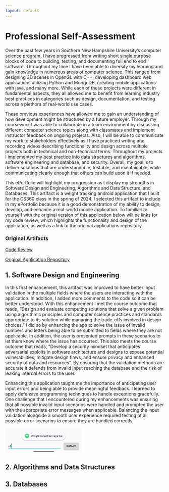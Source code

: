 ```yaml
---
layout: default
---
```

# Professional Self-Assessment

Over the past few years in Southern New Hampshire University’s computer science program, I have progressed from writing short single purpose blocks of code to building, testing, and documenting full end to end software. Throughout my time I have been able to diversify my learning and gain knowledge in numerous areas of computer science. This ranged from designing 3D scenes in OpenGL with C++, developing dashboard web applications utilizing Python and MongoDB, creating mobile applications with java, and many more. While each of these projects were different in fundamental aspects, they all allowed me to benefit from learning industry best practices in categories such as design, documentation, and testing across a plethora of real-world use cases. 

These previous experiences have allowed me to gain an understanding of how development might be structured by a future employer. Through my coursework I was able to collaborate in a team environment by discussing different computer science topics along with classmates and implement instructor feedback on ongoing projects. Also, I will be able to communicate my work to stakeholders effectively as I have practiced writing and recording videos describing functionality and design across multiple projects both in technical and non-technical terms. Throughout my projects I implemented my best practice into data structures and algorithms, software engineering and database, and security. Overall, my goal is to deliver solutions that are understandable, testable, and maintainable, while communicating clearly enough that others can build upon it if needed.

This ePortfolio will highlight my progression as I display my strengths in Software Design and Engineering, Algorithms and Data Structure, and Databases. This artifact is a weight tracking android application that I built for the CS360 class in the spring of 2024. I selected this artifact to include in my ePortfolio because it is a good demonstration of my ability to design, develop, and enhance a real-world mobile application. To familiarize yourself with the original version of this application below will be links for my code review, which highlights the functionality and design of the application, as well as a link to the original applications repository. 

### Original Artifacts

[Code Review](https://youtu.be/4D8VbTSMhpw)

[Original Application Repository](https://github.com/dditrichs/CS360_Weight_Tracking_App_Original)

## 1. Software Design and Engineering

In this first enhancement, this artifact was improved to have better input validation in the multiple fields where the users are interacting with the application. In addition, I added more comments to the code so it can be better understood. With this enhancement I met the course outcome that reads, “Design and evaluate computing solutions that solve a given problem using algorithmic principles and computer science practices and standards appropriate to its solution while managing the trade-offs involved in design choices.” I did so by enhancing the app to solve the issue of invalid numbers and letters being able to be submitted to fields where they are not applicable. In addition, the user is presented prompts in these scenarios to let them know where the issue has occurred. This also meets the course outcome that reads, "Develop a security mindset that anticipates adversarial exploits in software architecture and designs to expose potential vulnerabilities, mitigate design flaws, and ensure privacy and enhanced security of data and resources". By ensuring that the validation methods are accurate it defends from invalid input reaching the database and the risk of leaking internal errors to the user. 

Enhancing this application taught me the importance of anticipating user input errors and being able to provide meaningful feedback. I learned to apply defensive programming techniques to handle exceptions gracefully. One challenge that I encountered during my enhancements was ensuring that all possible invalid input scenarios were handled and prompted the user with the appropriate error messages when applicable. Balancing the input validation alongside a smooth user experience required testing of all possible error scenarios to ensure they are handled correctly. 

![pic1](images/cs499-pic-1.PNG)

## 2. Algorithms and Data Structures



## 3. Databases


